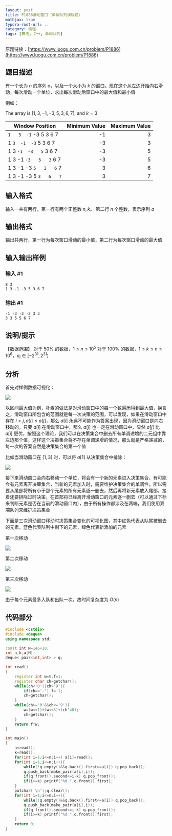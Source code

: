 ```yaml
---
layout: post
title: P1886滑动窗口（单调队列模板题）
mathjax: true
typora-root-url: ..
category: 编程
tags: [算法, C++, 单调队列]
---
```


原题链接：[https://www.luogu.com.cn/problem/P1886](https://www.luogu.com.cn/problem/P1886)

## 题目描述

有一个长为 $n$ 的序列 $a$，以及一个大小为 $k$ 的窗口。现在这个从左边开始向右滑动，每次滑动一个单位，求出每次滑动后窗口中的最大值和最小值

例如：

The array is $[1,3,-1,-3,5,3,6,7]$, and $k = 3$

|         Window Position         | Minimum Value | Maximum Value |
| ------------------------------- | ------------: | ------------: |
| `1   3  -1` -3   5   3   6   7  |      -1       |       3       |
|  1  `3  -1  -3`  5   3   6   7  |      -3       |       3       |
|  1   3 `-1  -3   5`  3   6   7  |      -3       |       5       |
|  1   3  -1 `-3   5   3`  6   7  |      -3       |       5       |
|  1   3  -1  -3  `5   3   6`  7  |       3       |       6       |
|  1   3  -1  -3   5  `3   6   7` |       3       |       7       |

## 输入格式

输入一共有两行，第一行有两个正整数 $n,k$。 第二行 $n$ 个整数，表示序列 $a$

## 输出格式

输出共两行，第一行为每次窗口滑动的最小值，第二行为每次窗口滑动的最大值

## 输入输出样例

### 输入 #1

```text
8 3
1 3 -1 -3 5 3 6 7
```

### 输出 #1

```text
-1 -3 -3 -3 3 3
3 3 5 5 6 7
```

## 说明/提示

【数据范围】
对于 $50\%$ 的数据，$1 \le n \le 10^5$
对于 $100\%$ 的数据，$1\le k \le n \le 10^6$，$a_i \in [-2^{31},2^{31})$

## 分析

首先对样例数据可视化：


![](/assets/img/posts/e8d5da311cdd66268c72406b8c8b2b8e.svg)

以区间最大值为例，朴素的做法是对滑动窗口中的每一个数遍历得到最大值，换言之，滑动窗口所包含的范围就是每一次决策的范围，可以发现，如果在滑动窗口中存在 $i < j, a[i] \le a[j]$，那么 $a[i]$ 永远不可能作为答案出现，因为滑动窗口是向右移动的，只要 $a[i]$ 在滑动窗口中，那么 $a[j]$ 也一定在滑动窗口中，显然 $a[j]$ 比 $a[i]$ 更优，按照这个理论，我们可以在决策集合中删去所有单调递增的二元组中靠左边那个值，这样这个决策集合将不存在单调递增的情况，那么就是严格递减的，每一次的答案自然是决策集合的第一个值

比如当滑动窗口在 $[1,3]$ 时，可以将 $a[1]$ 从决策集合中排除：

![](/assets/img/posts/8e385a17ef2970dd7bfa11fddb1a0159.svg)

接下来滑动窗口会向右移动一个单位，将会有一个新的元素进入决策集合，有可能会有元素离开决策集合，当新的元素加入时，需要维护决策集合的单调性，所以需要从尾部将所有小于那个元素的所有元素逐一删去，然后再将新元素放入尾部，接着还要排除过时决策，在首部将已经离开滑动窗口的元素逐一删去（可以通过下标来判断元素是否在当前的滑动窗口内），由于所有操作都涉及在两端，我们使用双端队列来维护决策集合

下面是三次滑动窗口移动时决策集合变化的可视化图，其中红色代表从队尾被删去的元素，蓝色代表队列中剩下的元素，绿色代表新添加的元素

第一次移动

![](/assets/img/posts/c1dce0cba4ed5b897e8a48da47542947.svg)

第二次移动

![](/assets/img/posts/d2f20f0887e21ff99884ea808652359c.svg)

第三次移动

![](/assets/img/posts/2a0338e26dd7c62209778450bc1c2718.svg)

由于每个元素最多入队和出队一次，故时间复杂度为 $O(n)$

## 代码部分

```cpp
#include <cstdio>
#include <deque>
using namespace std;

const int N=1e6+10;
int n,k,a[N];
deque< pair<int,int> > q;

int read()
{
    register int w=0,f=1;
    register char ch=getchar();
    while(ch<'0'||ch>'9'){
        if(ch=='-') f=-1; 
        ch=getchar();
    }
    while(ch>='0'&&ch<='9'){
        w=(w<<1)+(w<<3)+(ch^48);
        ch=getchar();
    }
    return f*w;
}

int main()
{
    n=read();
    k=read();
    for(int i=1;i<=n;i++) a[i]=read();
    for(int i=1;i<=n;i++){
        while(!q.empty()&&q.back().first>=a[i]) q.pop_back();
        q.push_back(make_pair(a[i],i));
        if(q.front().second<=i-k) q.pop_front();
        if(i>=k) printf("%d ",q.front().first);
    }
    putchar('\n');q.clear();
    for(int i=1;i<=n;i++){
        while(!q.empty()&&q.back().first<=a[i]) q.pop_back();
        q.push_back(make_pair(a[i],i));
        if(q.front().second<=i-k) q.pop_front();
        if(i>=k) printf("%d ",q.front().first);
    }
    return 0;
}
```